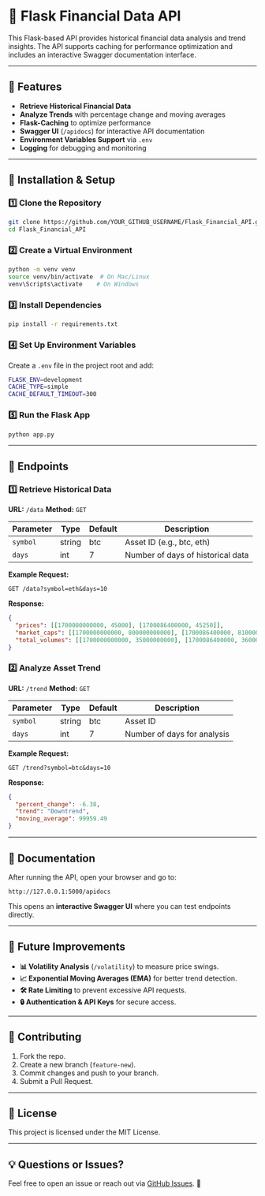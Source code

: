 # 🚀 Flask Financial Data API

This Flask-based API provides historical financial data analysis and trend insights. The API supports caching for performance optimization and includes an interactive Swagger documentation interface.

---

## 📌 Features
- **Retrieve Historical Financial Data**
- **Analyze Trends** with percentage change and moving averages
- **Flask-Caching** to optimize performance
- **Swagger UI** (`/apidocs`) for interactive API documentation
- **Environment Variables Support** via `.env`
- **Logging** for debugging and monitoring

---

## 📖 Installation & Setup
### **1️⃣ Clone the Repository**
```bash
git clone https://github.com/YOUR_GITHUB_USERNAME/Flask_Financial_API.git
cd Flask_Financial_API
```

### **2️⃣ Create a Virtual Environment**
```bash
python -m venv venv
source venv/bin/activate  # On Mac/Linux
venv\Scripts\activate    # On Windows
```

### **3️⃣ Install Dependencies**
```bash
pip install -r requirements.txt
```

### **4️⃣ Set Up Environment Variables**
Create a `.env` file in the project root and add:
```bash
FLASK_ENV=development
CACHE_TYPE=simple
CACHE_DEFAULT_TIMEOUT=300
```

### **5️⃣ Run the Flask App**
```bash
python app.py
```

---

## 📌 Endpoints

### **1️⃣ Retrieve Historical Data**
**URL:** `/data`
**Method:** `GET`

| Parameter | Type   | Default  | Description |
|-----------|--------|----------|-------------|
| `symbol`  | string | btc  | Asset ID (e.g., btc, eth) |
| `days`    | int    | 7        | Number of days of historical data |

**Example Request:**
```
GET /data?symbol=eth&days=10
```

**Response:**
```json
{
  "prices": [[1700000000000, 45000], [1700086400000, 45250]],
  "market_caps": [[1700000000000, 800000000000], [1700086400000, 810000000000]],
  "total_volumes": [[1700000000000, 35000000000], [1700086400000, 36000000000]]
}
```

### **2️⃣ Analyze Asset Trend**
**URL:** `/trend`
**Method:** `GET`

| Parameter | Type   | Default  | Description |
|-----------|--------|----------|-------------|
| `symbol`  | string | btc  | Asset ID |
| `days`    | int    | 7        | Number of days for analysis |

**Example Request:**
```
GET /trend?symbol=btc&days=10
```

**Response:**
```json
{
  "percent_change": -6.38,
  "trend": "Downtrend",
  "moving_average": 99959.49
}
```

---

## 📖 Documentation
After running the API, open your browser and go to:
```
http://127.0.0.1:5000/apidocs
```
This opens an **interactive Swagger UI** where you can test endpoints directly.

---

## 🚀 Future Improvements
- **📊 Volatility Analysis** (`/volatility`) to measure price swings.
- **📈 Exponential Moving Averages (EMA)** for better trend detection.
- **🛠 Rate Limiting** to prevent excessive API requests.
- **🔒 Authentication & API Keys** for secure access.

---

## 🤝 Contributing
1. Fork the repo.
2. Create a new branch (`feature-new`).
3. Commit changes and push to your branch.
4. Submit a Pull Request.

---

## 📜 License
This project is licensed under the MIT License.

---

## 💡 Questions or Issues?
Feel free to open an issue or reach out via [GitHub Issues](https://github.com/YOUR_GITHUB_USERNAME/Flask_Financial_API/issues). 🚀

